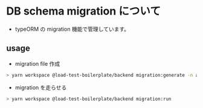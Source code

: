 # DB schema migration について

- typeORM の migration 機能で管理しています。

## usage

- migration file 作成

```sh
> yarn workspace @load-test-boilerplate/backend migration:generate -n added_displayname
```

- migration を走らせる

```sh
> yarn workspace @load-test-boilerplate/backend migration:run
```
